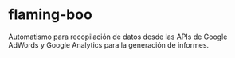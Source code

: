 # flaming-boo
Automatismo para recopilación de datos desde las APIs de Google AdWords y Google  Analytics para la generación de informes.
